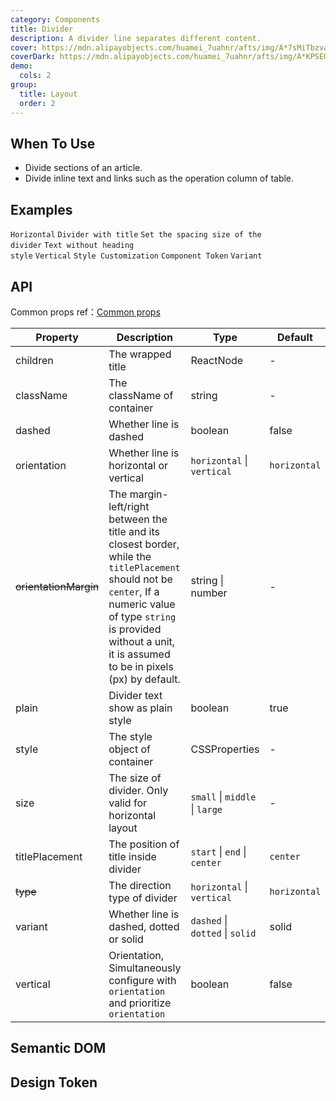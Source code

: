 ```yaml
---
category: Components
title: Divider
description: A divider line separates different content.
cover: https://mdn.alipayobjects.com/huamei_7uahnr/afts/img/A*7sMiTbzvaDoAAAAAAAAAAAAADrJ8AQ/original
coverDark: https://mdn.alipayobjects.com/huamei_7uahnr/afts/img/A*KPSEQ74PLg4AAAAAAAAAAAAADrJ8AQ/original
demo:
  cols: 2
group:
  title: Layout
  order: 2
---
```


## When To Use

- Divide sections of an article.
- Divide inline text and links such as the operation column of table.

## Examples

<!-- prettier-ignore -->
<code src="./demo/horizontal.tsx">Horizontal</code>
<code src="./demo/with-text.tsx">Divider with title</code>
<code src="./demo/size.tsx" version="5.25.0">Set the spacing size of the divider</code>
<code src="./demo/plain.tsx">Text without heading style</code>
<code src="./demo/vertical.tsx">Vertical</code>
<code src="./demo/customize-style.tsx" debug>Style Customization</code>
<code src="./demo/component-token.tsx" debug>Component Token</code>
<code src="./demo/variant.tsx">Variant</code>

## API

Common props ref：[Common props](/docs/react/common-props)

| Property | Description | Type | Default | Version |
| --- | --- | --- | --- | --- |
| children | The wrapped title | ReactNode | - |  |
| className | The className of container | string | - |  |
| dashed | Whether line is dashed | boolean | false |  |
| orientation | Whether line is horizontal or vertical | `horizontal` \| `vertical` | `horizontal` | - |
| ~~orientationMargin~~ | The margin-left/right between the title and its closest border, while the `titlePlacement` should not be `center`, If a numeric value of type `string` is provided without a unit, it is assumed to be in pixels (px) by default. | string \| number | - |  |
| plain | Divider text show as plain style | boolean | true | 4.2.0 |
| style | The style object of container | CSSProperties | - |  |
| size | The size of divider. Only valid for horizontal layout | `small` \| `middle` \| `large` | - | 5.25.0 |
| titlePlacement | The position of title inside divider | `start` \| `end` \| `center` | `center` | `start` `end`: 5.24.0 |
| ~~type~~ | The direction type of divider | `horizontal` \| `vertical` | `horizontal` |  |
| variant | Whether line is dashed, dotted or solid | `dashed` \| `dotted` \| `solid` | solid | 5.20.0 |
| vertical | Orientation, Simultaneously configure with `orientation` and prioritize `orientation` | boolean | false | - |

## Semantic DOM

<code src="./demo/_semantic.tsx" simplify="true"></code>

## Design Token

<ComponentTokenTable component="Divider"></ComponentTokenTable>
